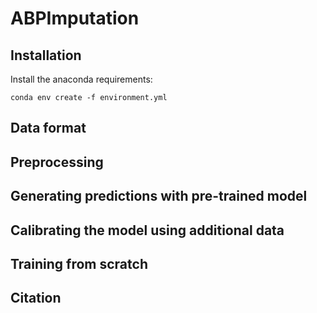 # ABPImputation

## Installation

Install the anaconda requirements:
```
conda env create -f environment.yml
```

## Data format 

## Preprocessing

## Generating predictions with pre-trained model

## Calibrating the model using additional data

## Training from scratch

## Citation 
